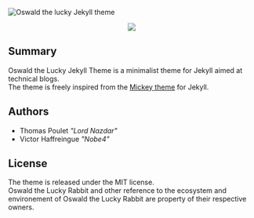 ![Oswald the lucky Jekyll theme](https://cloud.githubusercontent.com/assets/1039134/23093691/454b36e6-f5e2-11e6-809f-258f055f3964.png)
<p align="center">
<img src="https://cloud.githubusercontent.com/assets/1039134/23094512/6ad02984-f5f2-11e6-9115-67acee8258f3.jpg">
</p>

## Summary
Oswald the Lucky Jekyll Theme is a minimalist theme for Jekyll aimed at technical blogs.  
The theme is freely inspired from the [Mickey theme](https://github.com/vincentchan/mickey) for Jekyll.

## Authors

* Thomas Poulet *"Lord Nazdar"*
* Victor Haffreingue *"Nobe4"*

## License
The theme is released under the MIT license.  
Oswald the Lucky Rabbit and other reference to the ecosystem and environement of Oswald the Lucky Rabbit are property of their respective owners.